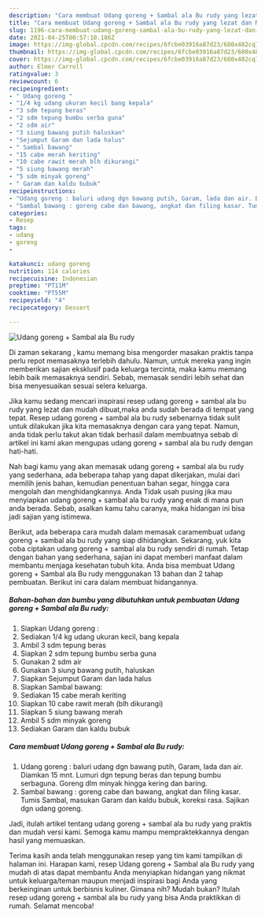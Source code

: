 ```yaml
---
description: "Cara membuat Udang goreng + Sambal ala Bu rudy yang lezat dan Mudah Dibuat"
title: "Cara membuat Udang goreng + Sambal ala Bu rudy yang lezat dan Mudah Dibuat"
slug: 1196-cara-membuat-udang-goreng-sambal-ala-bu-rudy-yang-lezat-dan-mudah-dibuat
date: 2021-04-25T00:57:10.186Z
image: https://img-global.cpcdn.com/recipes/6fcbe03916a87d23/680x482cq70/udang-goreng-sambal-ala-bu-rudy-foto-resep-utama.jpg
thumbnail: https://img-global.cpcdn.com/recipes/6fcbe03916a87d23/680x482cq70/udang-goreng-sambal-ala-bu-rudy-foto-resep-utama.jpg
cover: https://img-global.cpcdn.com/recipes/6fcbe03916a87d23/680x482cq70/udang-goreng-sambal-ala-bu-rudy-foto-resep-utama.jpg
author: Elmer Carroll
ratingvalue: 3
reviewcount: 6
recipeingredient:
- " Udang goreng "
- "1/4 kg udang ukuran kecil bang kepala"
- "3 sdm tepung beras"
- "2 sdm tepung bumbu serba guna"
- "2 sdm air"
- "3 siung bawang putih haluskan"
- "Sejumput Garam dan lada halus"
- " Sambal bawang"
- "15 cabe merah keriting"
- "10 cabe rawit merah blh dikurangi"
- "5 siung bawang merah"
- "5 sdm minyak goreng"
- " Garam dan kaldu bubuk"
recipeinstructions:
- "Udang goreng : baluri udang dgn bawang putih, Garam, lada dan air. Diamkan 15 mnt. Lumuri dgn tepung beras dan tepung bumbu serbaguna. Goreng dlm minyak hingga kering dan baring."
- "Sambal bawang : goreng cabe dan bawang, angkat dan filing kasar. Tumis Sambal, masukan Garam dan kaldu bubuk, koreksi rasa. Sajikan dgn udang goreng."
categories:
- Resep
tags:
- udang
- goreng
- 

katakunci: udang goreng  
nutrition: 114 calories
recipecuisine: Indonesian
preptime: "PT11M"
cooktime: "PT55M"
recipeyield: "4"
recipecategory: Dessert

---
```



![Udang goreng + Sambal ala Bu rudy](https://img-global.cpcdn.com/recipes/6fcbe03916a87d23/680x482cq70/udang-goreng-sambal-ala-bu-rudy-foto-resep-utama.jpg)

Di zaman  sekarang , kamu memang bisa mengorder masakan praktis tanpa perlu repot memasaknya terlebih dahulu. Namun, untuk mereka yang ingin memberikan sajian eksklusif pada keluarga tercinta, maka kamu memang lebih baik memasaknya sendiri. Sebab, memasak sendiri lebih sehat dan bisa menyesuaikan sesuai selera keluarga.

Jika kamu sedang mencari inspirasi resep udang goreng + sambal ala bu rudy yang lezat dan mudah dibuat,maka anda sudah berada di tempat yang tepat. Resep udang goreng + sambal ala bu rudy  sebenarnya tidak sulit untuk dilakukan jika kita memasaknya dengan cara yang tepat. Namun, anda tidak perlu takut akan tidak berhasil dalam membuatnya 
sebab di artikel ini kami akan mengupas udang goreng + sambal ala bu rudy dengan hati-hati.  



Nah bagi kamu yang akan memasak udang goreng + sambal ala bu rudy yang sederhana, ada beberapa tahap yang dapat dikerjakan, mulai dari memilih jenis bahan, kemudian penentuan bahan segar, hingga cara mengolah dan menghidangkannya. Anda Tidak usah pusing jika mau menyiapkan udang goreng + sambal ala bu rudy yang enak di mana pun anda berada. Sebab, asalkan kamu  tahu caranya, maka hidangan ini bisa jadi sajian yang istimewa.

Berikut, ada beberapa cara mudah dalam memasak caramembuat udang goreng + sambal ala bu rudy yang siap dihidangkan. Sekarang, yuk kita coba ciptakan udang goreng + sambal ala bu rudy sendiri di rumah. Tetap dengan bahan yang sederhana, sajian ini dapat memberi manfaat dalam membantu menjaga kesehatan tubuh kita. Anda bisa membuat Udang goreng + Sambal ala Bu rudy menggunakan 13 bahan dan 2 tahap pembuatan. Berikut ini cara dalam membuat hidangannya.

<!--inarticleads1-->

##### Bahan-bahan dan bumbu yang dibutuhkan untuk pembuatan Udang goreng + Sambal ala Bu rudy:

1. Siapkan  Udang goreng :
1. Sediakan 1/4 kg udang ukuran kecil, bang kepala
1. Ambil 3 sdm tepung beras
1. Siapkan 2 sdm tepung bumbu serba guna
1. Gunakan 2 sdm air
1. Gunakan 3 siung bawang putih, haluskan
1. Siapkan Sejumput Garam dan lada halus
1. Siapkan  Sambal bawang:
1. Sediakan 15 cabe merah keriting
1. Siapkan 10 cabe rawit merah (blh dikurangi)
1. Siapkan 5 siung bawang merah
1. Ambil 5 sdm minyak goreng
1. Sediakan  Garam dan kaldu bubuk




<!--inarticleads2-->

##### Cara membuat Udang goreng + Sambal ala Bu rudy:

1. Udang goreng : baluri udang dgn bawang putih, Garam, lada dan air. Diamkan 15 mnt. Lumuri dgn tepung beras dan tepung bumbu serbaguna. Goreng dlm minyak hingga kering dan baring.
1. Sambal bawang : goreng cabe dan bawang, angkat dan filing kasar. Tumis Sambal, masukan Garam dan kaldu bubuk, koreksi rasa. Sajikan dgn udang goreng.




Jadi, itulah artikel tentang  udang goreng + sambal ala bu rudy  yang praktis dan mudah versi kami. Semoga kamu mampu mempraktekkannya dengan hasil yang memuaskan. 

Terima kasih anda telah menggunakan resep yang tim kami tampilkan di halaman ini. Harapan kami, resep  Udang goreng + Sambal ala Bu rudy yang mudah di atas dapat membantu Anda menyiapkan hidangan yang nikmat untuk keluarga/teman maupun menjadi inspirasi bagi Anda yang berkeinginan untuk berbisnis kuliner. Gimana nih? Mudah bukan? Itulah resep udang goreng + sambal ala bu rudy yang bisa Anda praktikkan di rumah. Selamat mencoba!

